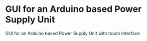 # GUI for an Arduino based Power Supply Unit

GUI for an Arduino based Power Supply Unit with touch Interface